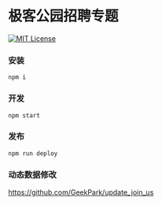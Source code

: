 极客公园招聘专题
======

[![MIT License](https://img.shields.io/github/license/mashape/apistatus.svg)]()

### 安装
`npm i`

### 开发
`npm start`

### 发布
`npm run deploy`

### 动态数据修改
https://github.com/GeekPark/update_join_us
